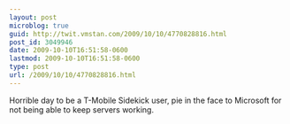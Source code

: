 ```yaml
---
layout: post
microblog: true
guid: http://twit.vmstan.com/2009/10/10/4770828816.html
post_id: 3049946
date: 2009-10-10T16:51:58-0600
lastmod: 2009-10-10T16:51:58-0600
type: post
url: /2009/10/10/4770828816.html
---
```

Horrible day to be a T-Mobile Sidekick user, pie in the face to Microsoft for not being able to keep servers working.
